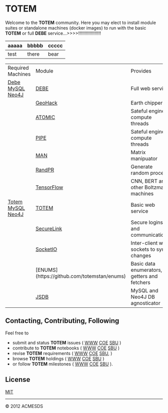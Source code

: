 # TOTEM

Welcome to the **TOTEM** community.  Here you may elect to install module suites
or standalone machines (docker images) to run with the basic **TOTEM** or 
full **DEBE** service...>>>>!!!!!!!!!!!!!!!!!!

| aaaaa | bbbbb | ccccc |
| ----- | ----- | ----- |
| test | there | bear |

<table>
<tr>
<td>Required Machines</td>
<td>Module</td>
<td>Provides</td>
<td>DEBE Required</td>
<td>TOTEM Required</td>
<td>GUI</td>
<td>Notebooks</td>
<td>Datasets</td>
<td>Files</td>
<tr>
<td><a href=https://github.com/totemstan/dockify>Debe</a>
	<a href=https://github.com/totemstan/dockify>MySQL</a>
	<a href=https://github.com/totemstan/dockify>Neo4J</a>
	</td>
<td><a href=https://github.com/totemstan/debe>DEBE</a></td>
<td>Full web service</td>
<td>Y</td>   
<td></td>
<td>Y</td>
<td>Y</td>
<td>Y</td>
<td>Y</td>
<tr>
<td></td>
<td><a href=https://github.com/totemstan/geohack>GeoHack</a></td>
<td>Earth chipper</td>
<td>Y</td>
<td></td>
<td>Y</td>
<td>Y</td>
<td>Y</td>
<td>Y</td>
<tr>
<td></td>
<td><a href=https://github.com/totemstan/atomic>ATOMIC</a></td>
<td>Sateful engine compute threads</td>
<td>Y</td>
<td></td>
<td>Y</td>
<td>Y</td>
<td>Y</td>
<td>Y</td>
<tr>
<td></td>
<td><a href=https://github.com/totemstan/pipe>PIPE</a></td>
<td>Sateful engine compute threads</td>
<td>Y</td>
<td></td>
<td>Y</td>
<td>Y</td>
<td>Y</td>
<td>Y</td>
<tr>
<td></td>
<td><a href=https://github.com/totemstan/man>MAN</a></td>
<td>Matrix manipuator</td>
<td>Y</td>
<td></td>
<td>Y</td>
<td>Y</td>
<td>Y</td>
<td>Y</td>
<tr>
<td></td>
<td><a href=https://github.com/totemstan/ranpr>RandPR</a></td>
<td>Generate random process</td>
<td>Y</td>
<td></td>
<td>Y</td>
<td>Y</td>
<td>Y</td>
<td>Y</td>
<tr>
<td></td>
<td><a href=https://github.com/totemstan/tfjs>TensorFlow</a></td>
<td>CNN, BERT and other Boltzman machines</td>
<td>Y</td>
<td></td>
<td>Y</td>
<td>Y</td>
<td>Y</td>
<td>Y</td>
<tr>
<td><a href=https://github.com/totemstan/dockify>Totem</a>
	<a href=https://github.com/totemstan/dockify>MySQL</a>
	<a href=https://github.com/totemstan/dockify>Neo4J</a>
	</td>
<td><a href=https://github.com/totemstan/totem>TOTEM</a></td>
<td>Basic web service</td>
<td>Y</td>
<td>Y</td>
<td></td>
<td></td>
<td>Y</td>
<td>Y</td>
<tr>
<td></td>
<td><a href=https://github.com/totemstan/securelink>SecureLink</a></td>
<td>Secure logins and communications</td>
<td>Y</td>
<td>Y</td>
<td></td>
<td></td>
<td>Y</td>
<td>Y</td>
<tr>
<td></td>
<td><a href=https://github.com/totemstan/socketio>SocketIO</a></td>
<td>Inter-client web sockets to sync changes</td>
<td>Y</td>
<td>Y</td>
<td></td>
<td></td>
<td>Y</td>
<td>Y</td>
<tr>
<td></td>
<td>[ENUMS](https://github.com/totemstan/enums)</td>
<td>Basic data enumerators, getters and fetchers</td>
<td>Y</td>
<td>Y</td>
<td></td>
<td></td>
<td>Y</td>
<td>Y</td>
<tr>
<td></td>
<td><a href=https://github.com/totemstan/jsdb>JSDB</a></td>
<td>MySQL and Neo4J DB agnosticator</td>
<td>Y</td>
<td>Y</td>
<td></td>
<td></td>
<td>Y</td>
<td>Y</td>
</table>


## Contacting, Contributing, Following

Feel free to 
* submit and status **TOTEM** issues (
[WWW](http://totem.zapto.org/issues.view) 
[COE](https://totem.west.ile.nga.ic.gov/issues.view) 
[SBU](https://totem.nga.mil/issues.view)
)  
* contribute to **TOTEM** notebooks (
[WWW](http://totem.zapto.org/shares/notebooks/) 
[COE](https://totem.west.ile.nga.ic.gov/shares/notebooks/) 
[SBU](https://totem.nga.mil/shares/notebooks/)
)  
* revise **TOTEM** requirements (
[WWW](http://totem.zapto.org/reqts.view) 
[COE](https://totem.west.ile.nga.ic.gov/reqts.view) 
[SBU](https://totem.nga.mil/reqts.view), 
)  
* browse **TOTEM** holdings (
[WWW](http://totem.zapto.org/) 
[COE](https://totem.west.ile.nga.ic.gov/) 
[SBU](https://totem.nga.mil/)
)  
* or follow **TOTEM** milestones (
[WWW](http://totem.zapto.org/milestones.view) 
[COE](https://totem.west.ile.nga.ic.gov/milestones.view) 
[SBU](https://totem.nga.mil/milestones.view)
).

## License

[MIT](LICENSE)

* * *

&copy; 2012 ACMESDS


